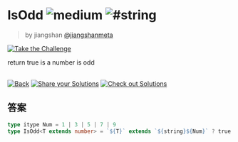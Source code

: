 <!--info-header-start--><h1>IsOdd <img src="https://img.shields.io/badge/-medium-d9901a" alt="medium"/> <img src="https://img.shields.io/badge/-%23string-999" alt="#string"/></h1><blockquote><p>by jiangshan <a href="https://github.com/jiangshanmeta" target="_blank">@jiangshanmeta</a></p></blockquote><p><a href="https://tsch.js.org/30301/play" target="_blank"><img src="https://img.shields.io/badge/-Take%20the%20Challenge-3178c6?logo=typescript&logoColor=white" alt="Take the Challenge"/></a> </p><!--info-header-end-->

return true is a number is odd

<!--info-footer-start--><br><a href="../../README.md" target="_blank"><img src="https://img.shields.io/badge/-Back-grey" alt="Back"/></a> <a href="https://tsch.js.org/30301/answer" target="_blank"><img src="https://img.shields.io/badge/-Share%20your%20Solutions-teal" alt="Share your Solutions"/></a> <a href="https://tsch.js.org/30301/solutions" target="_blank"><img src="https://img.shields.io/badge/-Check%20out%20Solutions-de5a77?logo=awesome-lists&logoColor=white" alt="Check out Solutions"/></a> <!--info-footer-end-->

## 答案

```ts
type itype Num = 1 | 3 | 5 | 7 | 9
type IsOdd<T extends number> = `${T}` extends `${string}${Num}` ? true : false
```
